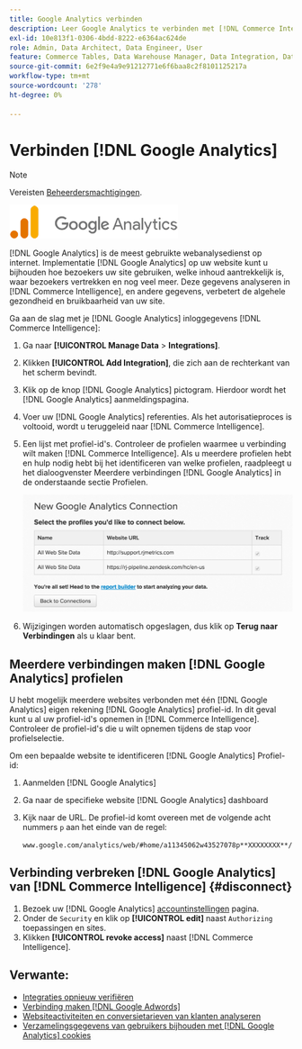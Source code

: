```yaml
---
title: Google Analytics verbinden
description: Leer Google Analytics te verbinden met [!DNL Commerce Intelligence].
exl-id: 10e813f1-0306-4bdd-8222-e6364ac624de
role: Admin, Data Architect, Data Engineer, User
feature: Commerce Tables, Data Warehouse Manager, Data Integration, Data Import/Export
source-git-commit: 6e2f9e4a9e91212771e6f6baa8c2f8101125217a
workflow-type: tm+mt
source-wordcount: '278'
ht-degree: 0%

---
```


# Verbinden [!DNL Google Analytics]

>[!NOTE]
>
>Vereisten [Beheerdersmachtigingen](../../../administrator/user-management/user-management.md).

![](../../../assets/google-analytics-logo.png)

[!DNL Google Analytics] is de meest gebruikte webanalysedienst op internet. Implementatie [!DNL Google Analytics] op uw website kunt u bijhouden hoe bezoekers uw site gebruiken, welke inhoud aantrekkelijk is, waar bezoekers vertrekken en nog veel meer. Deze gegevens analyseren in [!DNL Commerce Intelligence], en andere gegevens, verbetert de algehele gezondheid en bruikbaarheid van uw site.

Ga aan de slag met je [!DNL Google Analytics] inloggegevens [!DNL Commerce Intelligence]:

1. Ga naar **[!UICONTROL Manage Data** > **Integrations]**.

1. Klikken **[!UICONTROL Add Integration]**, die zich aan de rechterkant van het scherm bevindt.

1. Klik op de knop [!DNL Google Analytics] pictogram. Hierdoor wordt het [!DNL Google Analytics] aanmeldingspagina.

1. Voer uw [!DNL Google Analytics] referenties. Als het autorisatieproces is voltooid, wordt u teruggeleid naar [!DNL Commerce Intelligence].

1. Een lijst met profiel-id&#39;s. Controleer de profielen waarmee u verbinding wilt maken [!DNL Commerce Intelligence]. Als u meerdere profielen hebt en hulp nodig hebt bij het identificeren van welke profielen, raadpleegt u het dialoogvenster Meerdere verbindingen [!DNL Google Analytics] in de onderstaande sectie Profielen.

   ![](../../../assets/list-profile-id.png)<!--{: width="600px"}-->

1. Wijzigingen worden automatisch opgeslagen, dus klik op **Terug naar Verbindingen** als u klaar bent.

## Meerdere verbindingen maken [!DNL Google Analytics] profielen

U hebt mogelijk meerdere websites verbonden met één [!DNL Google Analytics] eigen rekening [!DNL Google Analytics] profiel-id. In dit geval kunt u al uw profiel-id&#39;s opnemen in [!DNL Commerce Intelligence]. Controleer de profiel-id&#39;s die u wilt opnemen tijdens de stap voor profielselectie.

Om een bepaalde website te identificeren [!DNL Google Analytics] Profiel-id:

1. Aanmelden [!DNL Google Analytics]
1. Ga naar de specifieke website [!DNL Google Analytics] dashboard
1. Kijk naar de URL. De profiel-id komt overeen met de volgende acht nummers `p` aan het einde van de regel:

   `www.google.com/analytics/web/#home/a11345062w43527078p**XXXXXXXX**/`

## Verbinding verbreken [!DNL Google Analytics] van [!DNL Commerce Intelligence] {#disconnect}

1. Bezoek uw [!DNL Google Analytics] [accountinstellingen](https://accounts.google.com/) pagina.
1. Onder de `Security` en klik op **[!UICONTROL edit]** naast `Authorizing` toepassingen en sites.
1. Klikken **[!UICONTROL revoke access]** naast [!DNL Commerce Intelligence].

## Verwante:

* [Integraties opnieuw verifiëren](https://experienceleague.adobe.com/docs/commerce-knowledge-base/kb/how-to/mbi-reauthenticating-integrations.html)
* [Verbinding maken [!DNL Google Adwords]](../integrations/google-adwords.md)
* [Websiteactiviteiten en conversietarieven van klanten analyseren](../../analysis/web-act-cust-conversion.md)
* [Verzamelingsgegevens van gebruikers bijhouden met [!DNL Google Analytics] cookies](../../analysis/google-track-user-acq.md)

